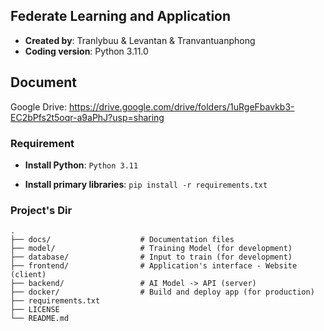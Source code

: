 ## Federate Learning and Application

- **Created by**: Tranlybuu & Levantan & Tranvantuanphong
- **Coding version**: Python 3.11.0

## Document

Google Drive: https://drive.google.com/drive/folders/1uRgeFbavkb3-EC2bPfs2t5oqr-a9aPhJ?usp=sharing

### Requirement

- **Install Python**: `Python 3.11`

- **Install primary libraries**: ```pip install -r requirements.txt```

### Project's Dir
    .
    ├── docs/                    # Documentation files
    ├── model/                   # Training Model (for development)
    ├── database/                # Input to train (for development)
    ├── frontend/                # Application's interface - Website (client)
    ├── backend/                 # AI Model -> API (server)
    ├── docker/                  # Build and deploy app (for production)
    ├── requirements.txt
    ├── LICENSE
    └── README.md

